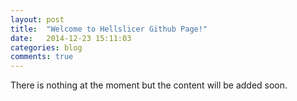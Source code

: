 ```yaml
---
layout: post
title:  "Welcome to Hellslicer Github Page!"
date:   2014-12-23 15:11:03
categories: blog
comments: true
---
```

There is nothing at the moment but the content will be added soon.
